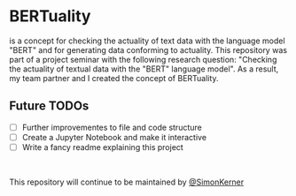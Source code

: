 # BERTuality

is a concept for checking the actuality of text data with the language model "BERT" and for generating data conforming to actuality. This repository was part of a project seminar with the following research question: "Checking the actuality of textual data with the "BERT" language model". As a result, my team partner and I created the concept of BERTuality. 


## Future TODOs

- [ ] Further improvementes to file and code structure
- [ ] Create a Jupyter Notebook and make it interactive
- [ ] Write a fancy readme explaining this project

<br>

This repository will continue to be maintained by [@SimonKerner](https://github.com/SimonKerner)
